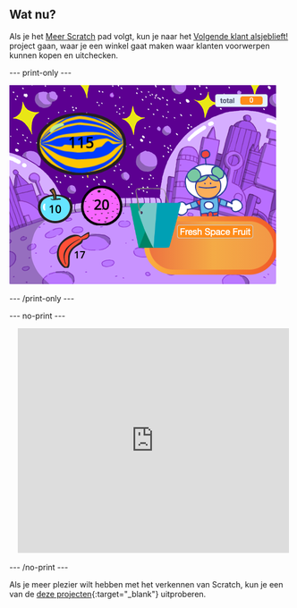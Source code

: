 ## Wat nu?


Als je het [Meer Scratch](https://projects.raspberrypi.org/en/raspberrypi/more-scratch) pad volgt, kun je naar het [Volgende klant alsjeblieft!](https://projects.raspberrypi.org/en/projects/next-customer-please) project gaan, waar je een winkel gaat maken waar klanten voorwerpen kunnen kopen en uitchecken.

--- print-only ---

![Volgende klant alsjeblieft](images/next-customer-please.png)

--- /print-only ---

--- no-print ---

<div class="scratch-preview" style="margin-left: 15px;">
  <iframe allowtransparency="true" width="485" height="402" src="https://scratch.mit.edu/projects/embed/528696418/?autostart=false" frameborder="0"></iframe>
</div>

--- /no-print ---

Als je meer plezier wilt hebben met het verkennen van Scratch, kun je een van de [deze projecten](https://projects.raspberrypi.org/en/projects?software%5B%5D=scratch&curriculum%5B%5D=%201){:target="_blank"} uitproberen.
